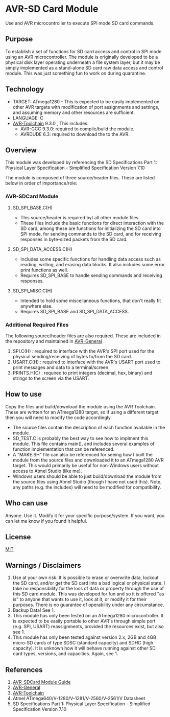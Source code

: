 # AVR-SD Card Module
Use and AVR microcontroller to execute SPI mode SD card commands.


## Purpose
To establish a set of functions for SD card access and control in SPI mode using an AVR microcontroller. The module is originally developed to be a physical disk layer operating underneath a file system layer, but it may be simply implemented as a stand-alone SD card raw data access and control module.  This was just something fun to work on during quarantine.


## Technology
* TARGET: ATmega1280 - This is expected to be easily implemented on other AVR targets with modification of port assignments and settings, and assuming memory and other resources are sufficient.
* LANGUAGE: C
* [AVR-Toolchain](https://github.com/osx-cross/homebrew-avr) 9.3.0 , This includes: 
  * AVR-GCC 9.3.0: required to compile/build the module.
  * AVRDUDE 6.3: required to download the to the AVR.


## Overview
This module was developed by referencing the SD Specifications Part 1: Physical Layer Specification - Simplified Specification Version 7.10

The module is composed of three source/header files.  These are listed below in order of importance/role:

### AVR-SDCard Module
1. SD_SPI_BASE.C(H)
    * This source/header is required byt all other module files.
    * These files include the basic functions for direct interaction with the SD card, among these are functions for initializing the SD card into SPI mode, for sending commands to the SD card, and for receiving responses in byte-sized packets from the SD card.

2. SD_SPI_DATA_ACCESS.C(H)
    * Includes some specific functions for handling data access such as reading, writing, and erasing data blocks. It also includes some error print functions as well.
    * Requires SD_SPI_BASE to handle sending commands and receiving responses.

3. SD_SPI_MISC.C(H)
    * Intended to hold some miscellaneous functions, that don't really fit anywhere else. 
    * Requires SD_SPI_BASE and SD_SPI_DATA_ACCESS.


### Additional Required Files
The following source/header files are also required.  These are included in the repository and maintained in [AVR-General](https://github.com/Jsfain/AVR-General.git)

1. SPI.C(H)     : required to interface with the AVR's SPI port used for the physical sending/receiving of bytes to/from the SD card.
2. USART.C(H)   : required to interface with the AVR's USART port used to print messages and data to a terminal/screen.
3. PRINTS.H(C)  : required to print integers (decimal, hex, binary) and strings to the screen via the USART.


## How to use
Copy the files and build/download the module using the AVR Toolchain. These are written for an ATmega1280 target, so if using a different target then you will need to modify the code accordingly.  
 * The source files contain the description of each function available in the module.
 * SD_TEST.C is probably the best way to see how to implment this module. This file contains main(), and includes several examples of function implementation that can be referenced.
 * A "MAKE.SH" file can also be referenced for seeing how I built the module from the source files and downloaded it to an ATmega1280 AVR target. This would primarily be useful for non-Windows users without access to Atmel Studio (like me).
 * Windows users should be able to just build/download the module from the source files using Atmel Studio (though I have not used this). Note, any paths (e.g. the includes) will need to be modified for compatibility.


## Who can use
Anyone. Use it. Modify it for your specific purpose/system. If you want, you can let me know if you found it helpful.


## License
[MIT](https://github.com/Jsfain/AVR-SDCard/blob/master/LICENSE)


## Warnings / Disclaimers
1.    Use at your own risk. It is possible to erase or overwrite data, lockout the SD card, and/or get the SD card into a bad logical or physical state. I take no responsibility for the loss of data or property through the use of this SD card module. This was developed for fun and so it is offered "as is" to anyone that wants to use it, look at it, or modify it for their purposes. There is no guarantee of operability under any circumstance. 
2.    Backup Data! See 1.
3.    This module has only been tested on an ATmega1280 microcontroller. It is expected to be easily portable to other AVR's through simple port (e.g. SPI, USART) reassignments, provided the resources exist, but also see 1. 
4.    This module has only been tested against version 2.x, 2GB and 4GB micro-SD cards of type SDSC (standard capacity) and SDHC (high capacity). It is unknown how it will behave running against other SD card types, versions, and capacities. Again, see 1.


## References
1. [AVR-SDCard Module Guide](https://github.com/Jsfain/AVR-SDCard/blob/master/AVR-SD%20Card%20Instruction%20Guide.pdf) 
2. [AVR-General](https://github.com/Jsfain/AVR-General.git)
3. [AVR-Toolchain](https://github.com/osx-cross/homebrew-avr)
3. Atmel ATmega640/V-1280/V-1281/V-2560/V-2561/V Datasheet
4. SD Specifications Part 1: Physical Layer Specification - Simplified Specification Version 7.10   
